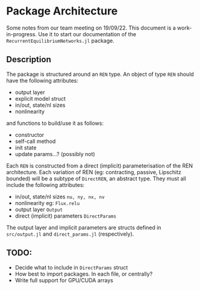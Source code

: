 # Package Architecture

Some notes from our team meeting on 19/09/22. This document is a work-in-progress. Use it to start our documentation of the `RecurrentEquilibriumNetworks.jl` package.

## Description
The package is structured around an `REN` type. An object of type `REN` should have the following attributes:
- output layer
- explicit model struct
- in/out, state/nl sizes
- nonlinearity

and functions to build/use it as follows:
- constructor
- self-call method
- init state
- update params...? (possibly not)

Each `REN` is constructed from a direct (implicit) parameterisation of the REN architecture. Each variation of REN (eg: contracting, passive, Lipschitz bounded) will be a subtype of `DirectREN`, an abstract type. They must all include the following attributes:
- in/out, state/nl sizes `nu, ny, nx, nv`
- nonlinearity eg: `Flux.relu`
- output layer `Output`
- direct (implicit) parameters `DirectParams`

The output layer and implicit parameters are structs defined in `src/output.jl` and `direct_params.jl` (respectively).

## TODO:
- Decide what to include in `DirectParams` struct
- How best to import packages. In each file, or centrally?
- Write full support for GPU/CUDA arrays